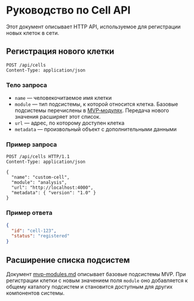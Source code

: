 # Руководство по Cell API

Этот документ описывает HTTP API, используемое для регистрации новых клеток в сети.

## Регистрация нового клетки

```
POST /api/cells
Content-Type: application/json
```

### Тело запроса

- `name` — человекочитаемое имя клетки
- `module` — тип подсистемы, к которой относится клетка. Базовые подсистемы перечислены в [MVP‑модулях](./mvp-modules.md). Передача нового значения расширяет этот список.
- `url` — адрес, по которому доступен клетка
- `metadata` — произвольный объект с дополнительными данными

### Пример запроса

```http
POST /api/cells HTTP/1.1
Content-Type: application/json

{
  "name": "custom-cell",
  "module": "analysis",
  "url": "http://localhost:4000",
  "metadata": { "version": "1.0" }
}
```

### Пример ответа

```json
{
  "id": "cell-123",
  "status": "registered"
}
```

## Расширение списка подсистем

Документ [mvp-modules.md](./mvp-modules.md) описывает базовые подсистемы MVP. При регистрации клетки с новым значением поля `module` оно добавляется к общему каталогу подсистем и становится доступным для других компонентов системы.
